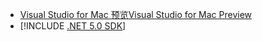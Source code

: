 * [<span data-ttu-id="aa191-101">Visual Studio for Mac 预览</span><span class="sxs-lookup"><span data-stu-id="aa191-101">Visual Studio for Mac Preview</span></span>](https://visualstudio.microsoft.com/vs/mac/)
* [!INCLUDE [.NET 5.0 SDK](~/includes/5.0-SDK.md)]
